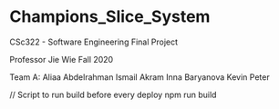 # Champions_Slice_System

CSc322 - Software Engineering Final Project

Professor Jie Wie Fall 2020

Team A:
Aliaa Abdelrahman
Ismail Akram
Inna Baryanova
Kevin Peter

// Script to run build before every deploy
npm run build